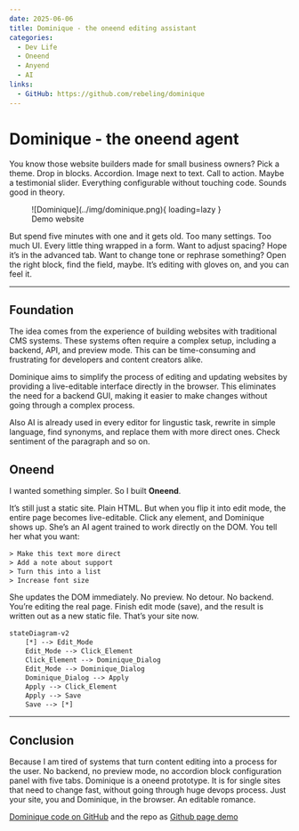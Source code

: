 ```yaml
---
date: 2025-06-06
title: Dominique - the oneend editing assistant
categories:
  - Dev Life
  - Oneend
  - Anyend
  - AI
links:
  - GitHub: https://github.com/rebeling/dominique
---
```


# Dominique - the oneend agent

You know those website builders made for small business owners?
Pick a theme. Drop in blocks. Accordion. Image next to text. Call to action. Maybe a testimonial slider. Everything configurable without touching code. Sounds good in theory.

<figure markdown="span">
  ![Dominique](../img/dominique.png){ loading=lazy }
  <figcaption>Demo website</figcaption>
</figure>

But spend five minutes with one and it gets old. Too many settings. Too much UI. Every little thing wrapped in a form. Want to adjust spacing? Hope it’s in the advanced tab. Want to change tone or rephrase something? Open the right block, find the field, maybe. It’s editing with gloves on, and you can feel it.

---

## Foundation

The idea comes from the experience of building websites with traditional CMS systems. These systems often require a complex setup, including a backend, API, and preview mode. This can be time-consuming and frustrating for developers and content creators alike.

Dominique aims to simplify the process of editing and updating websites by providing a live-editable interface directly in the browser. This eliminates the need for a backend GUI, making it easier to make changes without going through a complex process.

Also AI is already used in every editor for lingustic task, rewrite in simple language, find synonyms, and replace them with more direct ones. Check sentiment of the paragraph and so on.

## Oneend

I wanted something simpler. So I built **Oneend**.

It’s still just a static site. Plain HTML. But when you flip it into edit mode, the entire page becomes live-editable. Click any element, and Dominique shows up. She’s an AI agent trained to work directly on the DOM. You tell her what you want:

    > Make this text more direct
    > Add a note about support
    > Turn this into a list
    > Increase font size

She updates the DOM immediately. No preview. No detour. No backend. You’re editing the real page. Finish edit mode (save), and the result is written out as a new static file. That’s your site now.


```mermaid
stateDiagram-v2
    [*] --> Edit_Mode
    Edit_Mode --> Click_Element
    Click_Element --> Dominique_Dialog
    Edit_Mode --> Dominique_Dialog
    Dominique_Dialog --> Apply
    Apply --> Click_Element
    Apply --> Save
    Save --> [*]
```



---

## Conclusion

Because I am tired of systems that turn content editing into a process for the user. No backend, no preview mode, no accordion block configuration panel with five tabs. Dominique is a oneend prototype. It is for single sites that need to change fast, without going through huge devops process. Just your site, you and Dominique, in the browser. An editable romance.

[Dominique code on GitHub](https://github.com/rebeling/dominique) and the repo as [Github page demo](https://rebeling.github.io/dominique/)

